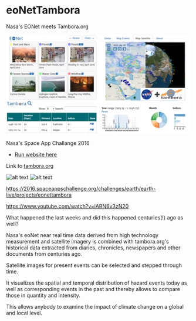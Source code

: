 # eoNetTambora
Nasa's EONet meets Tambora.org

![alt text](https://github.com/KMicha/eoNetTambora/raw/master/images/eonet0.png "Screenshot")

Nasa's Space App Challange 2016

* [Run website here](http://rawgit.com/KMicha/eoNetTambora/master/index.html)

Link to [tambora.org](https://www.tambora.org)

![alt text](https://github.com/KMicha/eoNetTambora/raw/master/images/nasa.ico "Tambora Logo")
![alt text](https://github.com/KMicha/eoNetTambora/raw/master/images/tambora.ico "Tambora Logo")

https://2016.spaceappschallenge.org/challenges/earth/earth-live/projects/eonettambora

https://www.youtube.com/watch?v=iABN6v3zN20

What happened the last weeks and did this happened centuries(!) ago as well?

Nasa's eoNet near real time data derived from high technology measurement and satellite imagery is combined with tambora.org's historical data extracted from diaries, chronicles, newspapers and other documents from centuries ago.

Satellite images for present events can be selected and stepped through time. 

It visualizes the spatial and temporal distribution of hazard events today as well as corresponding events in the past and thereby allows to compare those in quantity and intensity.

This allows anybody to examine the impact of climate change on a global and local level.



